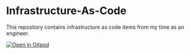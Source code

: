 # Infrastructure-As-Code
This repository contains infrastructure as code items from my time as an engineer.

[![Open in Gitpod](https://gitpod.io/button/open-in-gitpod.svg)](https://gitpod.io/#https://github.com/bc-white/Infrastructure-As-Code)
